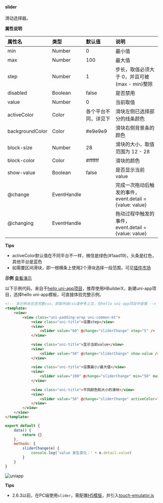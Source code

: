 #### slider

滑动选择器。

**属性说明**

|属性名|类型|默认值|说明|
|:-|:-|:-|:-|
|min|Number|0|最小值|
|max|Number|100|最大值|
|step|Number|1|步长，取值必须大于 0，并且可被(max - min)整除|
|disabled|Boolean|false|是否禁用|
|value|Number|0|当前取值|
|activeColor|Color|各个平台不同，详见下|滑块左侧已选择部分的线条颜色|
|backgroundColor|Color|#e9e9e9|滑块右侧背景条的颜色|
|block-size|Number|28|滑块的大小，取值范围为 12 - 28				
|block-color|Color|#ffffff|滑块的颜色|
|show-value|Boolean|false|是否显示当前 value|
|@change|EventHandle||完成一次拖动后触发的事件，event.detail = {value: value}|
|@changing|EventHandle||拖动过程中触发的事件，event.detail = {value: value}|

<!-- |color|Color|#e9e9e9|背景条的颜色（请使用 backgroundColor）|
|selected-color|Color|#1aad19|已选择的颜色（请使用 activeColor）| -->
**Tips**

- activeColor默认值在不同平台不一样，微信是绿色(#1aad19)，头条是红色，其他平台是蓝色
- 如需要区间滑块，即一根横条上使用2个滑块选择一段范围，可见[插件市场](https://ext.dcloud.net.cn/search?q=%E5%8C%BA%E9%97%B4%E6%BB%91%E5%9D%97)

**示例** [查看演示](https://hellouniapp.dcloud.net.cn/pages/component/slider/slider)
 
以下示例代码，来自于[hello uni-app项目](https://github.com/dcloudio/hello-uniapp)，推荐使用HBuilderX，新建uni-app项目，选择hello uni-app模板，可直接体验完整示例。
```html
<!-- 本示例未包含完整css，获取外链css请参考上文，在hello uni-app项目中查看 -->
<template>
    <view>
        <view class="uni-padding-wrap uni-common-mt">
			<view class="uni-title">设置step</view>
			<view>
				<slider value="60" @change="sliderChange" step="5" />
			</view>
			
			<view class="uni-title">显示当前value</view>
			<view>
				<slider value="50" @change="sliderChange" show-value />
			</view>
            
			<view class="uni-title">设置最小/最大值</view>
			<view>
				<slider value="100" @change="sliderChange" min="50" max="200" show-value />
			</view>
			
			<view class="uni-title">不同颜色和大小的滑块</view>
			<view>
				<slider value="50" @change="sliderChange" activeColor="#FFCC33" backgroundColor="#000000" block-color="#8A6DE9" block-size="20" />
			</view>
        </view>
    </view>
</template>
```
 
```javascript
export default {
    data() {
        return {}
    },
    methods: {
        sliderChange(e) {
            console.log('value 发生变化：' + e.detail.value)
        }
    }
}

```
 
![uniapp](https://img-cdn-qiniu.dcloud.net.cn/uniapp/doc/img/slider.png?t=201857)


**Tips**
- 2.6.3以前，在PC端使用`slider`，需配置[H5模版](https://uniapp.dcloud.io/collocation/manifest?id=h5-template)，并引入[touch-emulator.js](https://github.com/dcloudio/touchemulator)
